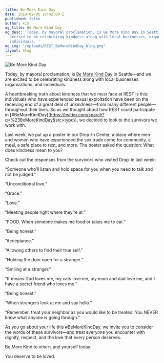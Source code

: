 ```yaml
---
title: Be More Kind Day
date: 2018-09-06 19:42:00 Z
published: false
author: kim
og_title: Be More Kind Day
og_desc: 'Today, by mayoral proclamation, is Be More Kind Day in Seattle—and we are
  excited to be celebrating kindness along with local businesses, organizations, and
  individuals. '
og_img: "/uploads/REST_BeMoreKindDay_blog.png"
layout: blog
---
```


![Be More Kind Day](/uploads/REST_BeMoreKindDay_blog.png)

Today, by mayoral proclamation, is [Be More Kind Day](https://www.theworldisfun.org/be-more-kind) in Seattle—and we are excited to be celebrating kindness along with local businesses, organizations, and individuals.

A heartbreaking truth about kindness that we must face at REST is this: individuals who have experienced sexual exploitation have been on the receiving end of a great deal of unkindness—from many different people—throughout their lives. So as we thought about how REST could participate in \[#BeMoreKindDay\](https://twitter.com/search?q=%23BeMoreKindDay&src=typd\), we decided to look to the survivors we work with.

Last week, we put up a poster in our Drop-In Center, a place where men and women who have experienced the sex trade come for community, a meal, a safe place to rest, and more. The poster asked the question: What does kindness mean to you?

Check out the responses from the survivors who visited Drop-In last week:

“Someone who’ll listen and hold space for you when you need to talk and not be judged.”

“Unconditional love.”

“Grace.”

“Love.”

“Meeting people right where they’re at.”

“FOOD. When someone makes me food or takes me to eat.”

“Being honest.”

“Acceptance.”

“Allowing others to find their true self.”

“Holding the door open for a stranger.”

“Smiling at a stranger.”

“It means God loves me, my cats love me, my mom and dad love me, and I have a secret friend who loves me.”

“Being honest.”

“When strangers look at me and say hello.”

“Remember, treat your neighbor as you would like to be treated. You NEVER know what anyone is going through.”

As you go about your life this #BeMoreKindDay, we invite you to consider the words of these survivors—and treat everyone you encounter with dignity, respect, and the love that every person deserves.

Be More Kind to others and yourself today.

You deserve to be loved.
